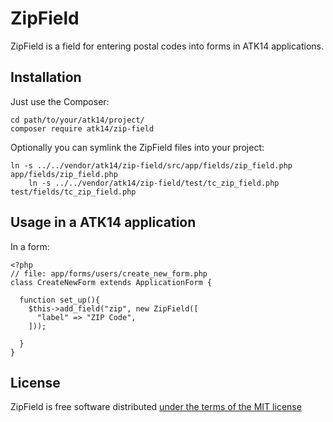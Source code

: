 ZipField
========

ZipField is a field for entering postal codes into forms in ATK14 applications.

Installation
------------

Just use the Composer:

    cd path/to/your/atk14/project/
    composer require atk14/zip-field

Optionally you can symlink the ZipField files into your project:

    ln -s ../../vendor/atk14/zip-field/src/app/fields/zip_field.php app/fields/zip_field.php
		ln -s ../../vendor/atk14/zip-field/test/tc_zip_field.php test/fields/tc_zip_field.php

Usage in a ATK14 application
----------------------------

In a form:

    <?php
    // file: app/forms/users/create_new_form.php
    class CreateNewForm extends ApplicationForm {

      function set_up(){
        $this->add_field("zip", new ZipField([
          "label" => "ZIP Code",
        ]));

      }
    }

License
-------

ZipField is free software distributed [under the terms of the MIT license](http://www.opensource.org/licenses/mit-license)
